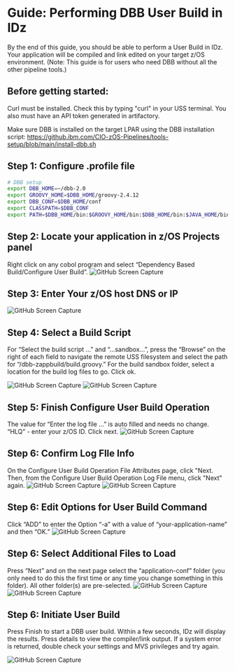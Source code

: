 # Guide: Performing DBB User Build in IDz

By the end of this guide, you should be able to perform a User Build in IDz. Your application will be compiled and link edited on your target z/OS environment. (Note: This guide is for users who need DBB without all the other pipeline tools.)

## Before getting started: 
Curl must be installed. Check this by typing "curl" in your USS terminal. You also must have an API token generated in artifactory.

Make sure DBB is installed on the target LPAR using the DBB installation script: https://github.ibm.com/CIO-zOS-Pipelines/tools-setup/blob/main/install-dbb.sh

## Step 1: Configure .profile file
```bash
# DBB setup
export DBB_HOME=~/dbb-2.0
export GROOVY_HOME=$DBB_HOME/groovy-2.4.12
export DBB_CONF=$DBB_HOME/conf
export CLASSPATH=$DBB_CONF
export PATH=$DBB_HOME/bin:$GROOVY_HOME/bin:$DBB_HOME/bin:$JAVA_HOME/bin:$PATH
```
## Step 2: Locate your application in z/OS Projects panel
Right click on any cobol program and select “Dependency Based Build/Configure User Build”.
![GitHub Screen Capture](images/day-in-the-life/zos_projects_panel.png)

## Step 3: Enter Your z/OS host DNS or IP
![GitHub Screen Capture](images/day-in-the-life/configure_user_build_menu.png)

## Step 4: Select a Build Script
 For “Select the build script ...” and “...sandbox...”, press the “Browse” on the right of each field to navigate the remote USS filesystem and select the path for “/dbb-zappbuild/build.groovy.” For the build sandbox folder, select a location for the build log files to go. Click ok.

![GitHub Screen Capture](images/day-in-the-life/browse_build_scripts.png)
 ![GitHub Screen Capture](images/day-in-the-life/select_build_script.png)

 ## Step 5: Finish Configure User Build Operation
 The value for “Enter the log file ...” is auto filled and needs no change. “HLQ” - enter your z/OS ID. Click next.
![GitHub Screen Capture](images/day-in-the-life/populated_configure_user_build_menu.png)

 ## Step 6: Confirm Log FIle Info
On the Configure User Build Operation File Attributes page, click "Next. Then, from the Configure User Build Operation Log File menu, click "Next" again.
![GitHub Screen Capture](images/day-in-the-life/build_configuration_file_attributes.png)
![GitHub Screen Capture](images/day-in-the-life/configure_user_build_log_file.png)

 ## Step 6: Edit Options for User Build Command
 Click “ADD” to enter the Option “-a” with a value of “your-application-name” and then “OK.”
![GitHub Screen Capture](images/day-in-the-life/user_build_script_parameters.png)

## Step 6: Select Additional Files to Load
Press “Next” and on the next page select the “application-conf” folder (you only need to do this the first time or any time you change something in this folder). All other folder(s) are pre-selected.
![GitHub Screen Capture](images/day-in-the-life/user_build_select_file_folders.png)
![GitHub Screen Capture](images/day-in-the-life/user_build_select_file_folders2.png)

## Step 6: Initiate User Build
Press Finish to start a DBB user build. Within a few seconds, IDz will display the results. Press details to view the compiler/link output. If a system
error is returned, double check your settings and MVS privileges and try again.

![GitHub Screen Capture](images/day-in-the-life/user_build_complete.png)